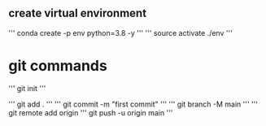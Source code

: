 ## create virtual environment
'''
conda create -p env python=3.8 -y
'''
'''
source activate ./env
'''

# git commands
'''
git init
'''

'''
git add .
'''
'''
git commit -m "first commit"
'''
'''
git branch -M main
'''
'''
git remote add origin <your repo url>
'''
git push -u origin main
'''
